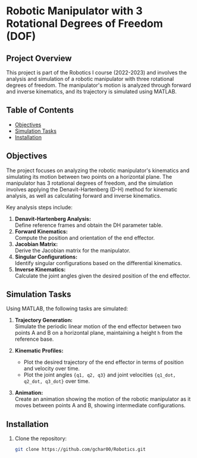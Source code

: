 # Robotic Manipulator with 3 Rotational Degrees of Freedom (DOF)

## Project Overview

This project is part of the Robotics I course (2022-2023) and involves the analysis and simulation of a robotic manipulator with three rotational degrees of freedom. The manipulator's motion is analyzed through forward and inverse kinematics, and its trajectory is simulated using MATLAB.

## Table of Contents
- [Objectives](#objectives)
- [Simulation Tasks](#simulation-tasks)
- [Installation](#installation)

## Objectives

The project focuses on analyzing the robotic manipulator's kinematics and simulating its motion between two points on a horizontal plane. The manipulator has 3 rotational degrees of freedom, and the simulation involves applying the Denavit-Hartenberg (D-H) method for kinematic analysis, as well as calculating forward and inverse kinematics.

Key analysis steps include:
1. **Denavit-Hartenberg Analysis:**  
   Define reference frames and obtain the DH parameter table.
2. **Forward Kinematics:**  
   Compute the position and orientation of the end effector.
3. **Jacobian Matrix:**  
   Derive the Jacobian matrix for the manipulator.
4. **Singular Configurations:**  
   Identify singular configurations based on the differential kinematics.
5. **Inverse Kinematics:**  
   Calculate the joint angles given the desired position of the end effector.

## Simulation Tasks

Using MATLAB, the following tasks are simulated:
1. **Trajectory Generation:**  
   Simulate the periodic linear motion of the end effector between two points A and B on a horizontal plane, maintaining a height `h` from the reference base.
   
2. **Kinematic Profiles:**  
   - Plot the desired trajectory of the end effector in terms of position and velocity over time.
   - Plot the joint angles `{q1, q2, q3}` and joint velocities `{q1_dot, q2_dot, q3_dot}` over time.
   
3. **Animation:**  
   Create an animation showing the motion of the robotic manipulator as it moves between points A and B, showing intermediate configurations.

## Installation

1. Clone the repository:
   ```bash
   git clone https://github.com/gchar00/Robotics.git

